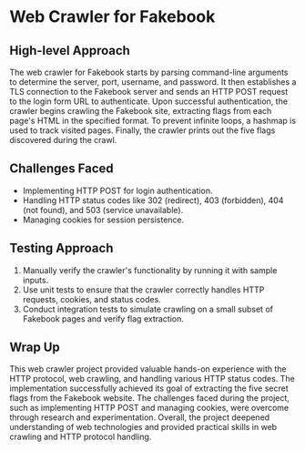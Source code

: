 # Web Crawler for Fakebook

## High-level Approach
The web crawler for Fakebook starts by parsing command-line arguments to determine the server, port, username, and password. It then establishes a TLS connection to the Fakebook server and sends an HTTP POST request to the login form URL to authenticate. Upon successful authentication, the crawler begins crawling the Fakebook site, extracting flags from each page's HTML in the specified format. To prevent infinite loops, a hashmap is used to track visited pages. Finally, the crawler prints out the five flags discovered during the crawl.

## Challenges Faced
- Implementing HTTP POST for login authentication.
- Handling HTTP status codes like 302 (redirect), 403 (forbidden), 404 (not found), and 503 (service unavailable).
- Managing cookies for session persistence.

## Testing Approach
1. Manually verify the crawler's functionality by running it with sample inputs.
2. Use unit tests to ensure that the crawler correctly handles HTTP requests, cookies, and status codes.
3. Conduct integration tests to simulate crawling on a small subset of Fakebook pages and verify flag extraction.

## Wrap Up
This web crawler project provided valuable hands-on experience with the HTTP protocol, web crawling, and handling various HTTP status codes. The implementation successfully achieved its goal of extracting the five secret flags from the Fakebook website. The challenges faced during the project, such as implementing HTTP POST and managing cookies, were overcome through research and experimentation. Overall, the project deepened understanding of web technologies and provided practical skills in web crawling and HTTP protocol handling.